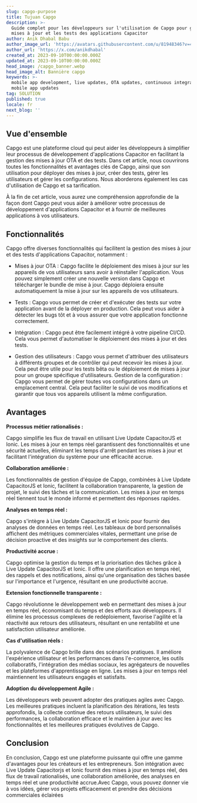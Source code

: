 ```yaml
---
slug: capgo-purpose
title: Tujuan Capgo
description: >-
  Guide complet pour les développeurs sur l'utilisation de Capgo pour gérer les
  mises à jour et les tests des applications Capacitor
author: Anik Dhabal Babu
author_image_url: 'https://avatars.githubusercontent.com/u/81948346?v=4'
author_url: 'https://x.com/anikdhabal'
created_at: 2023-09-10T00:00:00.000Z
updated_at: 2023-09-10T00:00:00.000Z
head_image: /capgo_banner.webp
head_image_alt: Bannière capgo
keywords: >-
  mobile app development, live updates, OTA updates, continuous integration,
  mobile app updates
tag: SOLUTION
published: true
locale: fr
next_blog: ''
---
```


## Vue d'ensemble

Capgo est une plateforme cloud qui peut aider les développeurs à simplifier leur processus de développement d'applications Capacitor en facilitant la gestion des mises à jour OTA et des tests. Dans cet article, nous couvrirons toutes les fonctionnalités et avantages clés de Capgo, ainsi que son utilisation pour déployer des mises à jour, créer des tests, gérer les utilisateurs et gérer les configurations. Nous aborderons également les cas d'utilisation de Capgo et sa tarification.

À la fin de cet article, vous aurez une compréhension approfondie de la façon dont Capgo peut vous aider à améliorer votre processus de développement d'applications Capacitor et à fournir de meilleures applications à vos utilisateurs.

## Fonctionnalités

Capgo offre diverses fonctionnalités qui facilitent la gestion des mises à jour et des tests d'applications Capacitor, notamment :

* Mises à jour OTA : Capgo facilite le déploiement des mises à jour sur les appareils de vos utilisateurs sans avoir à réinstaller l'application. Vous pouvez simplement créer une nouvelle version dans Capgo et télécharger le bundle de mise à jour. Capgo déploiera ensuite automatiquement la mise à jour sur les appareils de vos utilisateurs.

* Tests : Capgo vous permet de créer et d'exécuter des tests sur votre application avant de la déployer en production. Cela peut vous aider à détecter les bugs tôt et à vous assurer que votre application fonctionne correctement.

* Intégration : Capgo peut être facilement intégré à votre pipeline CI/CD. Cela vous permet d'automatiser le déploiement des mises à jour et des tests.

* Gestion des utilisateurs : Capgo vous permet d'attribuer des utilisateurs à différents groupes et de contrôler qui peut recevoir les mises à jour. Cela peut être utile pour les tests bêta ou le déploiement de mises à jour pour un groupe spécifique d'utilisateurs.
Gestion de la configuration : Capgo vous permet de gérer toutes vos configurations dans un emplacement central. Cela peut faciliter le suivi de vos modifications et garantir que tous vos appareils utilisent la même configuration.

## Avantages

**Processus métier rationalisés :**

Capgo simplifie les flux de travail en utilisant Live Update CapacitorJS et Ionic. Les mises à jour en temps réel garantissent des fonctionnalités et une sécurité actuelles, éliminant les temps d'arrêt pendant les mises à jour et facilitant l'intégration du système pour une efficacité accrue.

**Collaboration améliorée :**

Les fonctionnalités de gestion d'équipe de Capgo, combinées à Live Update CapacitorJS et Ionic, facilitent la collaboration transparente, la gestion de projet, le suivi des tâches et la communication. Les mises à jour en temps réel tiennent tout le monde informé et permettent des réponses rapides.

**Analyses en temps réel :**

Capgo s'intègre à Live Update CapacitorJS et Ionic pour fournir des analyses de données en temps réel. Les tableaux de bord personnalisés affichent des métriques commerciales vitales, permettant une prise de décision proactive et des insights sur le comportement des clients.

**Productivité accrue :**

Capgo optimise la gestion du temps et la priorisation des tâches grâce à Live Update CapacitorJS et Ionic. Il offre une planification en temps réel, des rappels et des notifications, ainsi qu'une organisation des tâches basée sur l'importance et l'urgence, résultant en une productivité accrue.

**Extension fonctionnelle transparente :**

Capgo révolutionne le développement web en permettant des mises à jour en temps réel, économisant du temps et des efforts aux développeurs. Il élimine les processus complexes de redéploiement, favorise l'agilité et la réactivité aux retours des utilisateurs, résultant en une rentabilité et une satisfaction utilisateur améliorée.

**Cas d'utilisation réels :**

La polyvalence de Capgo brille dans des scénarios pratiques. Il améliore l'expérience utilisateur et les performances dans l'e-commerce, les outils collaboratifs, l'intégration des médias sociaux, les agrégateurs de nouvelles et les plateformes d'apprentissage en ligne. Les mises à jour en temps réel maintiennent les utilisateurs engagés et satisfaits.

**Adoption du développement Agile :**

Les développeurs web peuvent adopter des pratiques agiles avec Capgo. Les meilleures pratiques incluent la planification des itérations, les tests approfondis, la collecte continue des retours utilisateurs, le suivi des performances, la collaboration efficace et le maintien à jour avec les fonctionnalités et les meilleures pratiques évolutives de Capgo.

## Conclusion

En conclusion, Capgo est une plateforme puissante qui offre une gamme d'avantages pour les créateurs et les entrepreneurs. Son intégration avec Live Update Capacitorjs et Ionic fournit des mises à jour en temps réel, des flux de travail rationalisés, une collaboration améliorée, des analyses en temps réel et une productivité accrue.Avec Capgo, vous pouvez donner vie à vos idées, gérer vos projets efficacement et prendre des décisions commerciales éclairées
